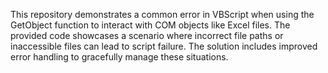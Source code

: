 This repository demonstrates a common error in VBScript when using the GetObject function to interact with COM objects like Excel files.  The provided code showcases a scenario where incorrect file paths or inaccessible files can lead to script failure. The solution includes improved error handling to gracefully manage these situations.
